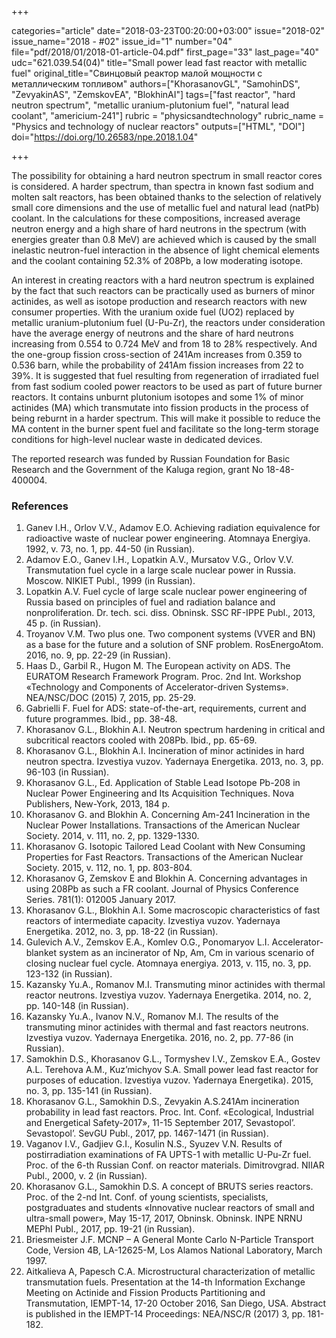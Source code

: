 +++

categories="article"
date="2018-03-23T00:20:00+03:00"
issue="2018-02"
issue_name="2018 - #02"
issue_id="1"
number="04"
file="pdf/2018/01/2018-01-article-04.pdf"
first_page="33"
last_page="40"
udc="621.039.54(04)"
title="Small power lead fast reactor with metallic fuel"
original_title="Свинцовый реактор малой мощности с металлическим топливом"
authors=["KhorasanovGL", "SamohinDS", "ZevyakinAS", "ZemskovEA", "BlokhinAI"]
tags=["fast reactor", "hard neutron spectrum", "metallic uranium-plutonium fuel", "natural lead coolant", "americium-241"]
rubric = "physicsandtechnology"
rubric_name = "Physics and technology of nuclear reactors"
outputs=["HTML", "DOI"]
doi="https://doi.org/10.26583/npe.2018.1.04"

+++

The possibility for obtaining a hard neutron spectrum in small reactor cores is considered. A harder spectrum, than spectra in known fast sodium and molten salt reactors, has been obtained thanks to the selection of relatively small core dimensions and the use of metallic fuel and natural lead (natPb) coolant. In the calculations for these compositions, increased average neutron energy and a high share of hard neutrons in the spectrum (with energies greater than 0.8 MeV) are achieved which is caused by the small inelastic neutron-fuel interaction in the absence of light chemical elements and the coolant containing 52.3% of 208Pb, a low moderating isotope.

An interest in creating reactors with a hard neutron spectrum is explained by the fact that such reactors can be practically used as burners of minor actinides, as well as isotope production and research reactors with new consumer properties. With the uranium oxide fuel (UO2) replaced by metallic uranium-plutonium fuel (U-Pu-Zr), the reactors under consideration have the average energy of neutrons and the share of hard neutrons increasing from 0.554 to 0.724 MeV and from 18 to 28% respectively. And the one-group fission cross-section of 241Am increases from 0.359 to 0.536 barn, while the probability of 241Am fission increases from 22 to 39%. It is suggested that fuel resulting from regeneration of irradiated fuel from fast sodium cooled power reactors to be used as part of future burner reactors. It contains unburnt plutonium isotopes and some 1% of minor actinides (MA) which transmutate into fission products in the process of being reburnt in a harder spectrum. This will make it possible to reduce the MA content in the burner spent fuel and facilitate so the long-term storage conditions for high-level nuclear waste in dedicated devices.

The reported research was funded by Russian Foundation for Basic Research and the Government of the Kaluga region, grant No 18-48-400004.

### References

1. Ganev I.H., Orlov V.V., Adamov E.O. Achieving radiation equivalence for radioactive waste of nuclear power engineering. Atomnaya Energiya. 1992, v. 73, no. 1, pp. 44-50 (in Russian).
2. Adamov E.O., Ganev I.H., Lopatkin A.V., Mursatov V.G., Orlov V.V. Transmutation fuel cycle in a large scale nuclear power in Russia. Moscow. NIKIET Publ., 1999 (in Russian).
3. Lopatkin A.V. Fuel cycle of large scale nuclear power engineering of Russia based on principles of fuel and radiation balance and nonproliferation. Dr. tech. sci. diss. Obninsk. SSC RF-IPPE Publ., 2013, 45 p. (in Russian).
4. Troyanov V.M. Two plus one. Two component systems (VVER and BN) as a base for the future and a solution of SNF problem. RosEnergoAtom. 2016, no. 9, pp. 22-29 (in Russian).
5. Haas D., Garbil R., Hugon M. The European activity on ADS. The EURATOM Research Framework Program. Proc. 2nd Int. Workshop «Technology and Components of Accelerator-driven Systems». NEA/NSC/DOC (2015) 7, 2015, pp. 25-29.
6. Gabrielli F. Fuel for ADS: state-of-the-art, requirements, current and future programmes. Ibid., pp. 38-48.
7. Khorasanov G.L., Blokhin A.I. Neutron spectrum hardening in critical and subcritical reactors cooled with 208Pb. Ibid., pp. 65-69.
8. Khorasanov G.L., Blokhin A.I. Incineration of minor actinides in hard neutron spectra. Izvestiya vuzov. Yadernaya Energetika. 2013, no. 3, pp. 96-103 (in Russian).
9. Khorasanov G.L., Ed. Application of Stable Lead Isotope Pb-208 in Nuclear Power Engineering and Its Acquisition Techniques. Nova Publishers, New-York, 2013, 184 p.
10. Khorasanov G. and Blokhin A. Concerning Am-241 Incineration in the Nuclear Power Installations. Transactions of the American Nuclear Society. 2014, v. 111, no. 2, pp. 1329-1330.
11. Khorasanov G. Isotopic Tailored Lead Coolant with New Consuming Properties for Fast Reactors. Transactions of the American Nuclear Society. 2015, v. 112, no. 1, pp. 803-804.
12. Khorasanov G, Zemskov E and Blokhin A. Concerning advantages in using 208Pb as such a FR coolant. Journal of Physics Conference Series. 781(1): 012005 January 2017.
13. Khorasanov G.L., Blokhin A.I. Some macroscopic characteristics of fast reactors of intermediate capacity. Izvestiya vuzov. Yadernaya Energetika. 2012, no. 3, pp. 18-22 (in Russian).
14. Gulevich A.V., Zemskov E.A., Komlev O.G., Ponomaryov L.I. Accelerator-blanket system as an incinerator of Np, Am, Cm in various scenario of closing nuclear fuel cycle. Atomnaya energiya. 2013, v. 115, no. 3, pp. 123-132 (in Russian).
15. Kazansky Yu.A., Romanov M.I. Transmuting minor actinides with thermal reactor neutrons. Izvestiya vuzov. Yadernaya Energetika. 2014, no. 2, pp. 140-148 (in Russian).
16. Kazansky Yu.A., Ivanov N.V., Romanov M.I. The results of the transmuting minor actinides with thermal and fast reactors neutrons. Izvestiya vuzov. Yadernaya Energetika. 2016, no. 2, pp. 77-86 (in Russian).
17. Samokhin D.S., Khorasanov G.L., Tormyshev I.V., Zemskov E.A., Gostev A.L. Terehova A.M., Kuz’michyov S.A. Small power lead fast reactor for purposes of education. Izvestiya vuzov. Yadernaya Energetika). 2015, no. 3, pp. 135-141 (in Russian).
18. Khorasanov G.L., Samokhin D.S., Zevyakin A.S.241Am incineration probability in lead fast reactors. Proc. Int. Conf. «Ecological, Industrial and Energetical Safety-2017», 11-15 September 2017, Sevastopol’. Sevastopol’. SevGU Publ., 2017, pp. 1467-1471 (in Russian).
19. Vaganov I.V., Gadjiev G.I., Kosulin N.S., Syuzev V.N. Results of postirradiation examinations of FA UPTS-1 with metallic U-Pu-Zr fuel. Proc. of the 6-th Russian Conf. on reactor materials. Dimitrovgrad. NIIAR Publ., 2000, v. 2 (in Russian).
20. Khorasanov G.L., Samokhin D.S. A concept of BRUTS series reactors. Proc. of the 2-nd Int. Conf. of young scientists, specialists, postgraduates and students «Innovative nuclear reactors of small and ultra-small power», May 15-17, 2017, Obninsk. Obninsk. INPE NRNU MEPhI Publ., 2017, pp. 19-21 (in Russian).
21. Briesmeister J.F. MCNP – A General Monte Carlo N-Particle Transport Code, Version 4B, LA-12625-M, Los Alamos National Laboratory, March 1997.
22. Aitkalieva A, Papesch C.A. Microstructural characterization of metallic transmutation fuels. Presentation at the 14-th Information Exchange Meeting on Actinide and Fission Products Partitioning and Transmutation, IEMPT-14, 17-20 October 2016, San Diego, USA. Abstract is published in the IEMPT-14 Proceedings: NEA/NSC/R (2017) 3, pp. 181-182.